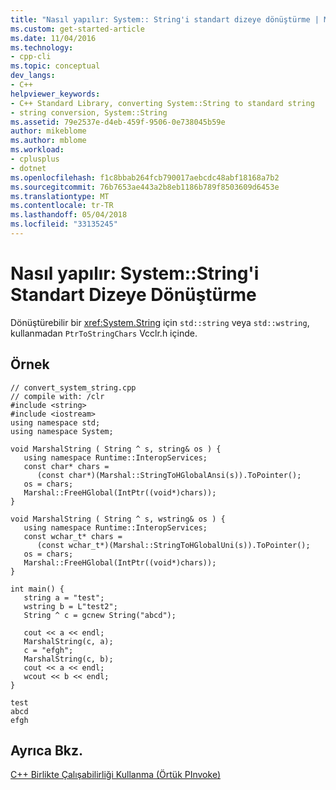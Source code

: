 ```yaml
---
title: "Nasıl yapılır: System:: String'i standart dizeye dönüştürme | Microsoft Docs"
ms.custom: get-started-article
ms.date: 11/04/2016
ms.technology:
- cpp-cli
ms.topic: conceptual
dev_langs:
- C++
helpviewer_keywords:
- C++ Standard Library, converting System::String to standard string
- string conversion, System::String
ms.assetid: 79e2537e-d4eb-459f-9506-0e738045b59e
author: mikeblome
ms.author: mblome
ms.workload:
- cplusplus
- dotnet
ms.openlocfilehash: f1c8bbab264fcb790017aebcdc48abf18168a7b2
ms.sourcegitcommit: 76b7653ae443a2b8eb1186b789f8503609d6453e
ms.translationtype: MT
ms.contentlocale: tr-TR
ms.lasthandoff: 05/04/2018
ms.locfileid: "33135245"
---
```

# <a name="how-to-convert-systemstring-to-standard-string"></a>Nasıl yapılır: System::String'i Standart Dizeye Dönüştürme
Dönüştürebilir bir <xref:System.String> için `std::string` veya `std::wstring`, kullanmadan `PtrToStringChars` Vcclr.h içinde.  
  
## <a name="example"></a>Örnek  
  
```  
// convert_system_string.cpp  
// compile with: /clr  
#include <string>  
#include <iostream>  
using namespace std;  
using namespace System;  
  
void MarshalString ( String ^ s, string& os ) {  
   using namespace Runtime::InteropServices;  
   const char* chars =   
      (const char*)(Marshal::StringToHGlobalAnsi(s)).ToPointer();  
   os = chars;  
   Marshal::FreeHGlobal(IntPtr((void*)chars));  
}  
  
void MarshalString ( String ^ s, wstring& os ) {  
   using namespace Runtime::InteropServices;  
   const wchar_t* chars =   
      (const wchar_t*)(Marshal::StringToHGlobalUni(s)).ToPointer();  
   os = chars;  
   Marshal::FreeHGlobal(IntPtr((void*)chars));  
}  
  
int main() {  
   string a = "test";  
   wstring b = L"test2";  
   String ^ c = gcnew String("abcd");  
  
   cout << a << endl;  
   MarshalString(c, a);  
   c = "efgh";  
   MarshalString(c, b);  
   cout << a << endl;  
   wcout << b << endl;  
}  
```  
  
```  
test  
abcd  
efgh  
```  
  
## <a name="see-also"></a>Ayrıca Bkz.  
 [C++ Birlikte Çalışabilirliği Kullanma (Örtük PInvoke)](../dotnet/using-cpp-interop-implicit-pinvoke.md)